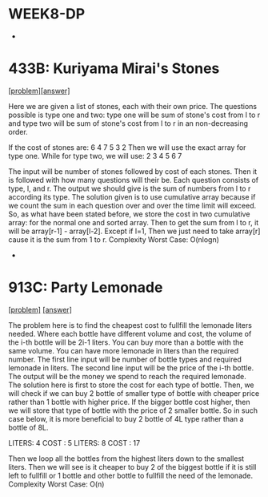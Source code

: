 # WEEK8-DP
-
# 433B: Kuriyama Mirai's Stones
[[problem]](http://codeforces.com/problemset/problem/433/B)[[answer]](http://codeforces.com/contest/433/submission/45143981)

Here we are given a list of stones, each with their own price. The questions possible is type one and two: type one will be sum of stone's cost from l to r and type two will be sum of stone's cost from l to r in an non-decreasing order.


If the cost of stones are:
6 4 7 5 3 2
Then we will use the exact array for type one.
While for type two, we will use:
2 3 4 5 6 7

The input will be number of stones followed by cost of each stones. 
Then it is followed with how many questions will their be. Each question consists of type, l, and r. 
The output we should give is the sum of numbers from l to r according its type. 
The solution given is to use cumulative array because if we count the sum in each question over and over the time limit will exceed. So, as what have been stated before, we store the cost in two cumulative array: for the normal one and sorted array. Then to get the sum from l to r, it will be array[r-1] - array[l-2]. Except if l=1, Then we just need to take array[r] cause it is the sum from 1 to r. 
Complexity Worst Case: O(nlogn)

-

# 913C: Party Lemonade
[[problem]](http://codeforces.com/problemset/problem/913/C) [[answer]](http://codeforces.com/problemset/problem/913/C)

The problem here is to find the cheapest cost to fullfill the lemonade liters needed. Where each bottle have different volume and cost, the volume of the i-th bottle will be 2i-1 liters. You can buy more than a bottle with the same volume. You can have more lemonade in liters than the required number. 
The first line input will be number of bottle types and required lemonade in liters. 
The second line input will be the price of the i-th bottle. 
The output will be the money we spend to reach the required lemonade. 
The solution here is first to store the cost for each type of bottle. Then, we will check if we can buy 2 bottle of smaller type of bottle with cheaper price rather than 1 bottle with higher price. If the bigger bottle cost higher, then we will store that type of bottle with the price of 2 smaller bottle. So in such case below, it is more beneficial to buy 2 bottle of 4L type rather than a bottle of 8L.

LITERS: 4
COST  : 5
LITERS: 8
COST  : 17

Then we loop all the bottles from the highest liters down to the smallest liters. Then we will see is it cheaper to buy 2 of the biggest bottle if it is still left to fullfill or 1 bottle and other bottle to fullfill the need of the lemonade. 
Complexity Worst Case: O(n)

